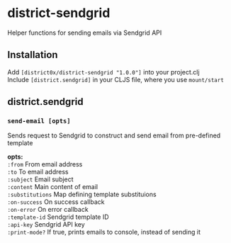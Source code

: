# district-sendgrid
Helper functions for sending emails via Sendgrid API

## Installation
Add `[district0x/district-sendgrid "1.0.0"]` into your project.clj  
Include `[district.sendgrid]` in your CLJS file, where you use `mount/start`

## district.sendgrid
### `send-email [opts]`
Sends request to Sendgrid to construct and send email from pre-defined template
  
**opts:**  
`:from` From email address  
`:to` To email address  
`:subject` Email subject  
`:content` Main content of email  
`:substitutions` Map defining template substituions  
`:on-success` On success callback  
`:on-error` On error callback  
`:template-id` Sendgrid template ID  
`:api-key` Sendgrid API key  
`:print-mode?` If true, prints emails to console, instead of sending it  